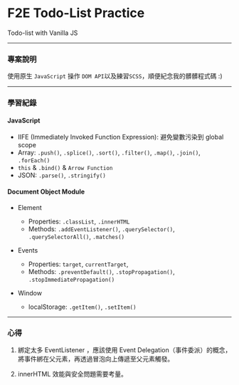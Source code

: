 # F2E Todo-List Practice

Todo-list with Vanilla JS

---

### 專案說明

使用原生 `JavaScript` 操作 `DOM API`以及練習`SCSS`，順便紀念我的髒髒程式碼 :)

---

### 學習紀錄

#### JavaScript

- IIFE (Immediately Invoked Function Expression): 避免變數污染到 global scope
- Array: `.push()`, `.splice()`, `.sort()`, `.filter()`, `.map()`, `.join()`, `.forEach()`
- `this` & `.bind()` & `Arrow Function`
- JSON: `.parse()`, `.stringify()`

#### Document Object Module

- Element

  - Properties: `.classList`, `.innerHTML`
  - Methods: `.addEventListener()`, `.querySelector()`, `.querySelectorAll()`, `.matches()`

- Events

  - Properties: `target`, `currentTarget`,
  - Methods: `.preventDefault()`, `.stopPropagation()`, `.stopImmediatePropagation()`

- Window
  - localStorage: `.getItem()`, `.setItem()`

---

### 心得

1. 綁定太多 EventListener ，應該使用 Event Delegation（事件委派）的概念，將事件綁在父元素，再透過冒泡向上傳遞至父元素觸發。

2. innerHTML 效能與安全問題需要考量。
